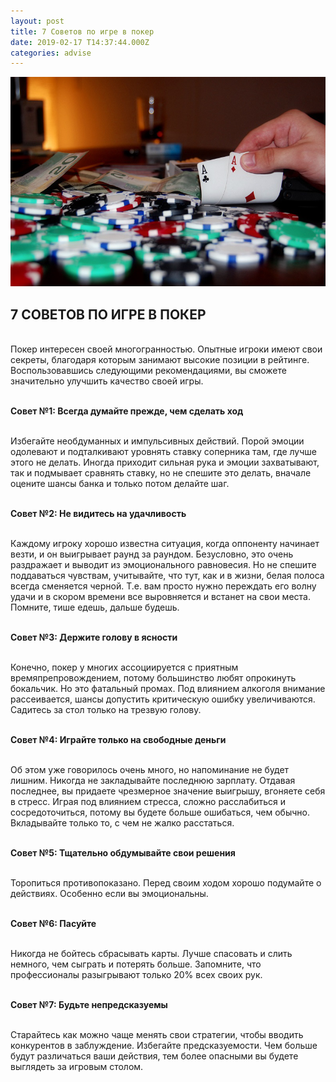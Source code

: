 ```yaml
---
layout: post
title: 7 Советов по игре в покер
date: 2019-02-17 T14:37:44.000Z
categories: advise
---
```


<img src="/images/fulls/sovet.png" class="fit image"> 

## 7 СОВЕТОВ ПО ИГРЕ В ПОКЕР

<br>Покер интересен своей многогранностью. Опытные игроки имеют свои секреты, благодаря которым занимают высокие позиции в рейтинге. Воспользовавшись следующими рекомендациями, вы сможете значительно улучшить качество своей игры.

<br><strong>Совет №1: Всегда думайте прежде, чем сделать ход</strong>

<br>Избегайте необдуманных и импульсивных действий. Порой эмоции одолевают и подталкивают уровнять ставку соперника там, где лучше этого не делать. Иногда приходит сильная рука и эмоции захватывают, так и подмывает сравнять ставку, но не спешите это делать, вначале оцените шансы банка и только потом делайте шаг.

<br><strong>Совет №2: Не видитесь на удачливость</strong>

<br>Каждому игроку хорошо известна ситуация, когда оппоненту начинает везти, и он выигрывает раунд за раундом. Безусловно, это очень раздражает и выводит из эмоционального равновесия. Но не спешите поддаваться чувствам, учитывайте, что тут, как и в жизни, белая полоса всегда сменяется черной. Т.е. вам просто нужно переждать его волну удачи и в скором времени все выровняется и встанет на свои места. Помните, тише едешь, дальше будешь.

<br><strong>Совет №3: Держите голову в ясности</strong>

<br>Конечно, покер у многих ассоциируется с приятным времяпрепровождением, потому большинство любят опрокинуть бокальчик. Но это фатальный промах. Под влиянием алкоголя внимание рассеивается, шансы допустить критическую ошибку увеличиваются. Садитесь за стол только на трезвую голову.

<br><strong>Совет №4: Играйте только на свободные деньги</strong>

<br>Об этом уже говорилось очень много, но напоминание не будет лишним. Никогда не закладывайте последнюю зарплату. Отдавая последнее, вы придаете чрезмерное значение выигрышу, вгоняете себя в стресс. Играя под влиянием стресса, сложно расслабиться и сосредоточиться, потому вы будете больше ошибаться, чем обычно. Вкладывайте только то, с чем не жалко расстаться.

<br><strong>Совет №5: Тщательно обдумывайте свои решения</strong>

<br>Торопиться противопоказано. Перед своим ходом хорошо подумайте о действиях. Особенно если вы эмоциональны.

<br><strong>Совет №6: Пасуйте</strong>

<br>Никогда не бойтесь сбрасывать карты. Лучше спасовать и слить немного, чем сыграть и потерять больше. Запомните, что профессионалы разыгрывают только 20% всех своих рук.

<br><strong>Совет №7: Будьте непредсказуемы</strong>

<br>Старайтесь как можно чаще менять свои стратегии, чтобы вводить конкурентов в заблуждение. Избегайте предсказуемости. Чем больше будут различаться ваши действия, тем более опасными вы будете выглядеть за игровым столом. 
